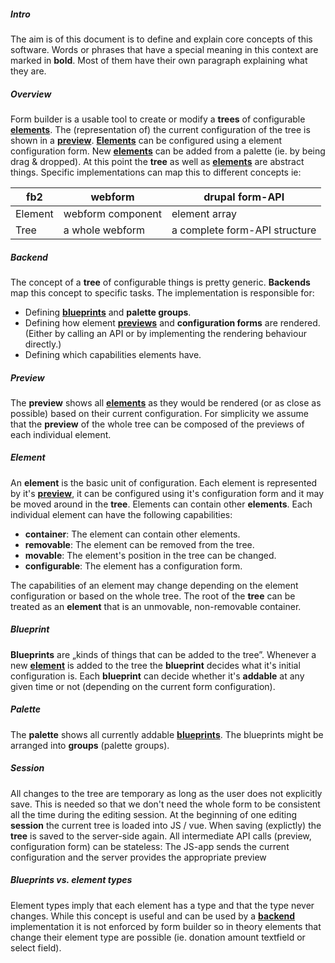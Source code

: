 ##### Intro
The aim is of this document is to define and explain core concepts of this software. Words or phrases that have a special meaning in this context are marked in **bold**. Most of them have their own paragraph explaining what they are.

##### Overview

Form builder is a usable tool to create or modify a **trees** of configurable [**elements**](#element). The (representation of) the current configuration of the tree is shown in a [**preview**](#preview). [**Elements**](#element) can be configured using a element configuration form. New [**elements**](#element) can be added from a palette (ie. by being drag & dropped).
At this point the **tree** as well as [**elements**](#element) are abstract things. Specific implementations can map this to different concepts ie:

| fb2 | webform | drupal form-API |
|---|---|---|
| Element | webform component | element array |
| Tree | a whole webform | a complete form-API structure |

##### Backend
The concept of a **tree** of configurable things is pretty generic. **Backends** map this concept to specific tasks. The implementation is responsible for:

* Defining [**blueprints**](#blueprint) and **palette groups**.
* Defining how element [**previews**](#preview) and **configuration forms** are rendered. (Either by calling an API or by implementing the rendering behaviour directly.)
* Defining which capabilities elements have.

##### Preview
The **preview** shows all [**elements**](#element) as they would be rendered (or as close as possible) based on their current configuration. For simplicity we assume that the **preview** of the whole tree can be composed of the previews of each individual element.

##### Element
An **element** is the basic unit of configuration. Each element is represented by it's [**preview**](#preview), it can be configured using it's configuration form and it may be moved around in the **tree**. Elements can contain other **elements**. Each individual element can have the following capabilities:

* **container**: The element can contain other elements.
* **removable**: The element can be removed from the tree.
* **movable**: The element's position in the tree can be changed.
* **configurable**: The element has a configuration form.

The capabilities of an element may change depending on the element configuration or based on the whole tree. The root of the **tree** can be treated as an **element** that is an unmovable, non-removable container.


##### Blueprint

**Blueprints** are „kinds of things that can be added to the tree”. Whenever a new [**element**](#element) is added to the tree the **blueprint** decides what it's initial configuration is.
Each **blueprint** can decide whether it's **addable** at any given time or not (depending on the current form configuration).

##### Palette
The **palette** shows all currently addable [**blueprints**](#blueprint). The blueprints might be arranged into **groups** (palette groups).

##### Session
All changes to the tree are temporary as long as the user does not explicitly save. This is needed so that we don't need the whole form to be consistent all the time during the editing session.
At the beginning of one editing **session** the current tree is loaded into JS / vue. When saving (explictly) the **tree** is saved to the server-side again.
All intermediate API calls (preview, configuration form) can be stateless: The JS-app sends the current configuration and the server provides the appropriate preview

##### Blueprints vs. element types
Element types imply that each element has a type and that the type never changes. While this concept is useful and can be used by a [**backend**](#backend) implementation it is not enforced by form builder so in theory elements that change their element type are possible (ie. donation amount textfield or select field).

